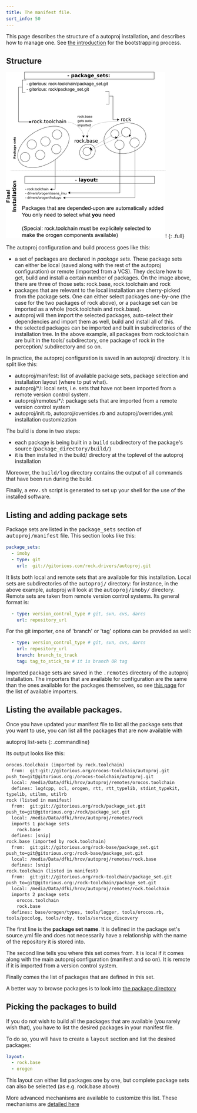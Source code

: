 ```yaml
---
title: The manifest file.
sort_info: 50
---
```


This page describes the structure of a autoproj installation, and describes how
to manage one. See [the introduction](index.html) for the bootstrapping process.

Structure
---------

![Structure overview](overview.png)!
{: .full}

The autoproj configuration and build process goes like this:

 * a set of packages are declared in _package sets_. These package sets can
   either be local (saved along with the rest of the autoproj configuration) or
   remote (imported from a VCS). They declare how to get, build and install
   a certain number of packages. On the image above, there are three of those
   sets: rock.base, rock.toolchain and rock
 * packages that are relevant to the local installation are cherry-picked from
   the package sets. One can either select packages one-by-one (the case for the
   two packages of rock above), or a package set can be imported as a
   whole (rock.toolchain and rock.base).
 * autoproj will then import the selected packages, auto-select their
   dependencies and import them as well, build and install all of this.
 * the selected packages can be imported and built in subdirectories of the
   installation tree. In the above example, all packages from rock.toolchain are
   built in the tools/ subdirectory, one package of rock in the
   perception/ subdirectory and so on.

In practice, the autoproj configuration is saved in an autoproj/ directory. It
is split like this:

 * autoproj/manifest: list of available package sets, package selection and
   installation layout (where to put what).
 * autoproj/\*/: local sets, i.e. sets that have not been imported from a remote
   version control system.
 * autoproj/remotes/\*/: package sets that are imported from a remote version
   control system
 * autoproj/init.rb, autoproj/overrides.rb and autoproj/overrides.yml:
   installation customization

The build is done in two steps:

 * each package is being built in a <tt>build</tt> subdirectory of the package's
   source (<tt>package_directory/build/</tt>)
 * it is then installed in the build/ directory at the toplevel of the autoproj
   installation

Moreover, the <tt>build/log</tt> directory contains the output of all commands
that have been run during the build.

Finally, a <tt>env.sh</tt> script is generated to set up your shell for the use
of the installed software.

Listing and adding package sets
-------------------------------
Package sets are listed in the <tt>package_sets</tt> section of
<tt>autoproj/manifest</tt> file. This section looks like this:

~~~ yaml
package_sets:
  - imoby
  - type: git
    url:  git://gitorious.com/rock.drivers/autoproj.git
~~~

It lists both local and remote sets that are available for this installation.
Local sets are subdirectories of the <tt>autoproj/</tt> directory: for instance,
in the above example, autoproj will look at the <tt>autoproj/imoby/</tt>
directory. Remote sets are taken from remote version control systems. Its
general format is:

~~~ yaml
  - type: version_control_type # git, svn, cvs, darcs
    url: repository_url
~~~

For the git importer, one of 'branch' or 'tag' options can be provided as well:

~~~ yaml
  - type: version_control_type # git, svn, cvs, darcs
    url: repository_url
    branch: branch_to_track
    tag: tag_to_stick_to # it is branch OR tag
~~~

Imported package sets are saved in the <tt>.remotes</tt> directory of the
autoproj installation. The importers that are available for configuration are
the same than the ones available for the packages themselves, so see [this
page](advanced/importers.html#all_importers) for the list of available importers.

Listing the available packages.
-----------------------------
Once you have updated your manifest file to list all the package sets that you
want to use, you can list all the packages that are now available with

autoproj list-sets
{: .commandline}

Its output looks like this:

    orocos.toolchain (imported by rock.toolchain)
      from:  git:git://gitorious.org/orocos-toolchain/autoproj.git push_to=git@gitorious.org:/orocos-toolchain/autoproj.git
      local: /media/Data/dfki/hrov/autoproj/remotes/orocos.toolchain
      defines: log4cpp, ocl, orogen, rtt, rtt_typelib, stdint_typekit, typelib, utilmm, utilrb
    rock (listed in manifest)
      from:  git:git://gitorious.org/rock/package_set.git push_to=git@gitorious.org:/rock/package_set.git
      local: /media/Data/dfki/hrov/autoproj/remotes/rock
      imports 1 package sets
        rock.base
      defines: [snip]
    rock.base (imported by rock.toolchain)
      from:  git:git://gitorious.org/rock-base/package_set.git push_to=git@gitorious.org:/rock-base/package_set.git
      local: /media/Data/dfki/hrov/autoproj/remotes/rock.base
      defines: [snip]
    rock.toolchain (listed in manifest)
      from:  git:git://gitorious.org/rock-toolchain/package_set.git push_to=git@gitorious.org:/rock-toolchain/package_set.git
      local: /media/Data/dfki/hrov/autoproj/remotes/rock.toolchain
      imports 2 package sets
        orocos.toolchain
        rock.base
      defines: base/orogen/types, tools/logger, tools/orocos.rb, tools/pocolog, tools/roby, tools/service_discovery

The first line is the **package set name**. It is defined in the package set's
source.yml file and does not necessarily have a relationship with the name of
the repository it is stored into.

The second line tells you where this set comes from. It is local if it comes
along with the main autoproj configuration (manifest and so on). It is remote
if it is imported from a version control system.

Finally comes the list of packages that are defined in this set.

A better way to browse packages is to look into [the package
directory](http://rock-robotics.org/package_directory)

Picking the packages to build
-----------------------------
If you do not wish to build all the packages that are available (you rarely
wish that), you have to list the desired packages in your manifest file.

To do so, you will have to create a <tt>layout</tt> section and list the
desired packages:

~~~ yaml
layout:
  - rock.base
  - orogen
~~~

This layout can either list packages one by one, but complete package sets can
also be selected (as e.g. rock.base above)

More advanced mechanisms are available to customize this list. These mechanisms
are [detailed here](customization.html)

